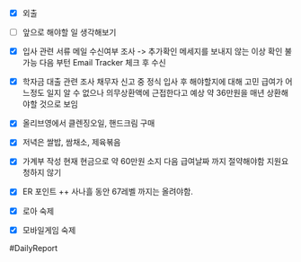 
- [x] 외출
- [ ] 앞으로 해야할 일 생각해보기
	
- [x] 입사 관련 서류 메일 수신여부 조사 
	-> 추가확인 메세지를 보내지 않는 이상  확인 불가능
	다음 부턴 Email Tracker 체크 후 수신

- [x] 학자금 대출 관련 조사
	채무자 신고 중 정식 입사 후 해야할지에 대해 고민
	급여가 어느정도 일지 알 수 없으나 
	의무상환액에 근접한다고 예상 
	약 36만원을 매년 상환해야할 것으로 보임

- [x] 올리브영에서 클렌징오일, 핸드크림 구매
- [x] 저녁은 쌀밥, 쌈채소, 제육볶음
- [x] 가계부 작성
	현재 현금으로 약 60만원 소지 
	다음 급여날짜 까지 절약해야함
	지원요청하지 않기

- [x] ER 포인트 ++ 
	사나흘 동안 67레벨 까지는 올려야함.
- [x] 로아 숙제
- [x] 모바일게임 숙제

#DailyReport 